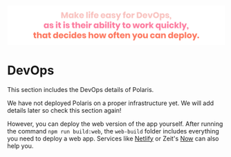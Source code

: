 ![devops-quote]

# DevOps
This section includes the DevOps details of Polaris.

We have not deployed Polaris on a proper infrastructure yet. We will add details later so check this section again!

However, you can deploy the web version of the app yourself. After running the command `npm run build:web`, the `web-build` folder includes everything you need to deploy a web app. Services like [Netlify] or Zeit's [Now] can also help you.

<!-- Images -->

[devops-quote]: ../img/devops-quote.svg

<!-- External Links -->

[netlify]: https://www.netlify.com/
[now]: https://zeit.co/now
